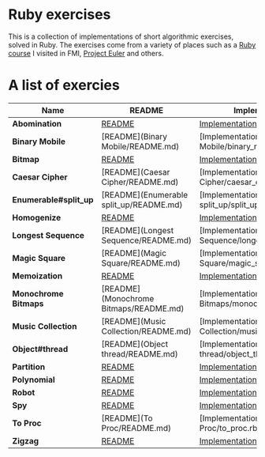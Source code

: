 # Ruby exercises

This is a collection of implementations of short algorithmic exercises, solved in Ruby. The exercises come from a variety of places such as a [Ruby course](http://fmi.ruby.bg/) I visited in FMI, [Project Euler](http://projecteuler.net/) and others.

# A list of exercies

Name  | README  | Implementation | Tests | Source
--- | --- | --- | --- | ---
**Abomination** | [README](Abomination/README.md) | [Implementation](Abomination/abomination.rb) | [Tests](spec/abomination_spec.rb) | [FMI](http://2012.fmi.ruby.bg/challenges/5)
**Binary Mobile** | [README](Binary Mobile/README.md) | [Implementation](Binary Mobile/binary_mobile.rb) | [Tests](spec/binary_mobile_spec.rb) | [FMI](http://2012.fmi.ruby.bg/challenges/3)
**Bitmap** | [README](Bitmap/README.md) | [Implementation](Bitmap/bitmap.rb) | [Tests](spec/bitmap_spec.rb) | [FMI](http://fmi.ruby.bg/challenges/7)
**Caesar Cipher** | [README](Caesar Cipher/README.md) | [Implementation](Caesar Cipher/caesar_cipher.rb) | [Tests](spec/caesar_cipher_spec.rb) | [FMI](http://2012.fmi.ruby.bg/challenges/2)
**Enumerable#split_up** | [README](Enumerable split_up/README.md) | [Implementation](Enumerable split_up/split_up.rb) | [Tests](spec/split_up_spec.rb) | [FMI](http://fmi.ruby.bg/challenges/5)
**Homogenize** | [README](Homogenize/README.md) | [Implementation](Homogenize/homogenize.rb) | [Tests](spec/homogenize_spec.rb) | [FMI](http://fmi.ruby.bg/challenges/10)
**Longest Sequence** | [README](Longest Sequence/README.md) | [Implementation](Longest Sequence/longest_sequence.rb) | [Tests](spec/longest_sequence_spec.rb) | [FMI](http://fmi.ruby.bg/challenges/10)
**Magic Square** | [README](Magic Square/README.md) | [Implementation](Magic Square/magic_square.rb) | [Tests](spec/magic_square_spec.rb) | [FMI](http://2012.fmi.ruby.bg/challenges/1)
**Memoization** | [README](Memoization/README.md) | [Implementation](Memoization/memoization.rb) | [Tests](spec/memoization_spec.rb) | [FMI](http://fmi.ruby.bg/challenges/9)
**Monochrome Bitmaps** | [README](Monochrome Bitmaps/README.md) | [Implementation](Monochrome Bitmaps/monochrome_bitmaps.rb) | [Tests](spec/monochrome_bitmaps_spec.rb) | [FMI](http://2012.fmi.ruby.bg/challenges/4)
**Music Collection** | [README](Music Collection/README.md) | [Implementation](Music Collection/music_collection.rb) | [Tests](spec/music_collection_spec.rb) | [FMI](http://2012.fmi.ruby.bg/tasks/2)
**Object#thread** | [README](Object thread/README.md) | [Implementation](Object thread/object_thread.rb) | [Tests](spec/object_thread_spec.rb) | [FMI](http://fmi.ruby.bg/challenges/3)
**Partition** | [README](Partition/README.md) | [Implementation](Partition/partition.rb) | [Tests](spec/partition_spec.rb) | [FMI](http://fmi.ruby.bg/challenges/4)
**Polynomial** | [README](Polynomial/README.md) | [Implementation](Polynomial/polynomial.rb)| [Tests](spec/polynomial_spec.rb) | [FMI](http://fmi.ruby.bg/challenges/6)
**Robot** | [README](Robot/README.md) | [Implementation](Robot/robot.rb) | [Tests](spec/robot_spec.rb) | [FMI](http://2012.fmi.ruby.bg/challenges/6)
**Spy** | [README](Spy/README.md) | [Implementation](Spy/spy.rb) | [Tests](spec/spy_spec.rb) | [FMI](http://fmi.ruby.bg/challenges/8)
**To Proc** | [README](To Proc/README.md) | [Implementation](To Proc/to_proc.rb) | [Tests](spec/to_proc_spec.rb) | [FMI](http://fmi.ruby.bg/challenges/11)
**Zigzag** | [README](Zigzag/README.md) | [Implementation](Zigzag/zigzag.rb) | [Tests](spec/zigzag_spec.rb) | [FMI](http://fmi.ruby.bg/challenges/1)